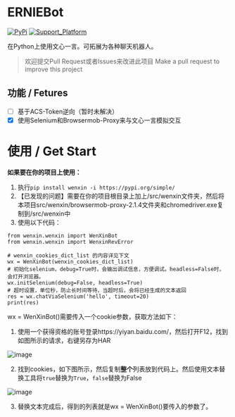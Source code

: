 
# ERNIEBot

[![PyPi](https://img.shields.io/pypi/v/wenxin.svg)](https://pypi.python.org/pypi/wenxin)
[![Support_Platform](https://img.shields.io/pypi/pyversions/wenxin)](https://pypi.python.org/pypi/wenxin)


在Python上使用文心一言。可拓展为各种聊天机器人。

> 欢迎提交Pull Request或者Issues来改进此项目
> Make a pull request to improve this project

## 功能 / Fetures
- [ ] 基于ACS-Token逆向（暂时未解决）
- [x] 使用Selenium和Browsermob-Proxy来与文心一言模拟交互

# 使用 / Get Start

**如果要在你的项目上使用：**

1. 执行`pip install wenxin -i https://pypi.org/simple/`
1. 【已发现的问题】需要在你的项目根目录上加上/src/wenxin文件夹，然后将本项目src/wenxin/browsermob-proxy-2.1.4文件夹和chromedriver.exe复制到/src/wenxin中
2. 使用以下代码：
```
from wenxin.wenxin import WenXinBot
from wenxin.wenxin import WenxinRevError

# wenxin_cookies_dict_list 的内容详见下文
wx = WenXinBot(wenxin_cookies_dict_list)
# 初始化selenium，debug=True时，会输出调试信息，方便调试。headless=False时，会打开浏览器。
wx.initSelenium(debug=False, headless=True)
# 超时设置，单位秒，防止长时间等待，当超时后，会将已经生成的文本返回
res = wx.chatViaSelenium('hello', timeout=20)
print(res)

```

wx = WenXinBot()需要传入一个cookie参数，获取方法如下：

1. 使用一个获得资格的账号登录https://yiyan.baidu.com/，然后打开F12，找到如图所示的请求，右键另存为HAR

![image](https://user-images.githubusercontent.com/37870767/226515651-e7712406-a764-4c73-87b9-6b2b71bb9504.png)

2. 找到cookies，如下图所示，然后复制**整个**列表放到代码上。然后使用文本替换工具将`true`替换为`True`，`false`替换为False

![image](https://user-images.githubusercontent.com/37870767/226515947-53523ea2-ede4-4d42-9e87-7227a3446a52.png)

3. 替换文本完成后，得到的列表就是wx = WenXinBot()要传入的参数了。


